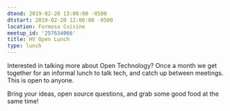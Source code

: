 ```yaml
---
dtend: 2019-02-20 13:00:00 -0500
dtstart: 2019-02-20 12:00:00 -0500
location: Formosa Cuisine
meetup_id: '257634066'
title: HV Open Lunch
type: lunch
---
```


Interested in talking more about Open Technology? Once a month we get
together for an informal lunch to talk tech, and catch up between
meetings. This is open to anyone.

Bring your ideas, open source questions, and grab some good food at
the same time!